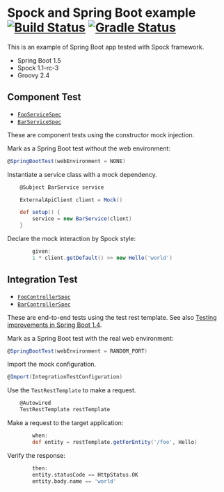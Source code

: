 # Spock and Spring Boot example [![Build Status](https://travis-ci.org/int128/spock-spring-boot-example.svg?branch=master)](https://travis-ci.org/int128/spock-spring-boot-example) [![Gradle Status](https://gradleupdate.appspot.com/int128/spock-spring-boot-example/status.svg)](https://gradleupdate.appspot.com/int128/spock-spring-boot-example/status)

This is an example of Spring Boot app tested with Spock framework. 

- Spring Boot 1.5
- Spock 1.1-rc-3
- Groovy 2.4


## Component Test

- [`FooServiceSpec`](/src/test/groovy/example/FooServiceSpec.groovy)
- [`BarServiceSpec`](/src/test/groovy/example/BarServiceSpec.groovy)

These are component tests using the constructor mock injection.

Mark as a Spring Boot test without the web environment:

```groovy
@SpringBootTest(webEnvironment = NONE)
```

Instantiate a service class with a mock dependency.

```groovy
    @Subject BarService service

    ExternalApiClient client = Mock()

    def setup() {
        service = new BarService(client)
    }
```

Declare the mock interaction by Spock style:

```groovy
        given:
        1 * client.getDefault() >> new Hello('world')
```


## Integration Test

- [`FooControllerSpec`](/src/test/groovy/example/FooControllerSpec.groovy)
- [`BarControllerSpec`](/src/test/groovy/example/BarControllerSpec.groovy)

These are end-to-end tests using the test rest template.
See also [Testing improvements in Spring Boot 1.4](https://spring.io/blog/2016/04/15/testing-improvements-in-spring-boot-1-4).

Mark as a Spring Boot test with the real web environment:

```groovy
@SpringBootTest(webEnvironment = RANDOM_PORT)
```

Import the mock configuration.

```groovy
@Import(IntegrationTestConfiguration)
```

Use the `TestRestTemplate` to make a request.

```groovy
    @Autowired
    TestRestTemplate restTemplate
```

Make a request to the target application:

```groovy
        when:
        def entity = restTemplate.getForEntity('/foo', Hello)
```

Verify the response:

```groovy
        then:
        entity.statusCode == HttpStatus.OK
        entity.body.name == 'world'
```
